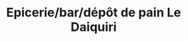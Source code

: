 ---
title: "Epicerie/bar/dépôt de pain Le Daiquiri"
url: /goulien/epicerie-bar-depot-de-pain-le-daiquiri/
shop: Lebensmittel
---